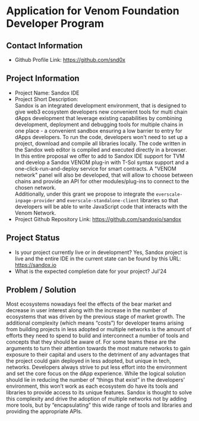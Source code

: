 # Application for Venom Foundation Developer Program

## Contact Information

- Github Profile Link: https://github.com/snd0x

## Project Information
- Project Name: Sandox IDE
- Project Short Description:  
Sandox is an integrated development environment, that is designed to give web3 ecosystem developers new convenient tools for multi chain dApps development that leverage existing capabilities by combining development, deployment and debugging tools for multiple chains in one place - a convenient sandbox ensuring a low barrier to entry for dApps developers. To run the code, developers won't need to set up a project, download and compile all libraries locally. The code written in the Sandox web editor is compiled and executed directly in a browser.  
In this entire proposal we offer to add to Sandox IDE support for TVM and develop a Sandox VENOM plug-in with T-Sol syntax support and a one-click-run-and-deploy service for smart contracts. A "VENOM network" panel will also be developed, that will allow to choose between chains and provide an API for other modules/plug-ins to connect to the chosen network.  
Additionally, under this grant we propose to integrate the `everscale-inpage-provider` and `everscale-standalone-client` libraries so that developers will be able to write JavaScript code that interacts with the Venom Network. 
- Project Github Repository Link: https://github.com/sandoxio/sandox

## Project Status
- Is your project currently live or in development?
Yes, Sandox project is live and the entire IDE in the current state can be found by this URL: https://sandox.io
- What is the expected completion date for your project?
Jul'24

## Problem / Solution
Most ecosystems nowadays feel the effects of the bear market and decrease in user interest along with the increase in the number of ecosystems that was driven by the previous stage of market growth. The additional complexity (which means “costs”) for developer teams arising from building projects in less adopted or multiple networks is the amount of efforts they need to spend to build and interconnect a number of tools and concepts that they should be aware of. For some teams these are the arguments to turn their attention towards the most mature networks to gain exposure to their capital and users to the detriment of any advantages that the project could gain deployed in less adopted, but unique in tech, networks.
Developers always strive to put less effort into the environment and set the core focus on the dApp experience. While the logical solution should lie in reducing the number of “things that exist” in the developers’ environment, this won’t work as each ecosystem do have its tools and libraries to provide access to its unique features.
Sandox is thought to solve this complexity and drive the adoption of multiple networks not by adding more tools, but by “encapsulating” this wide range of tools and libraries and providing the appropriate APIs.
